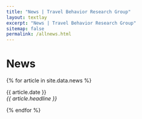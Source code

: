 ```yaml
---
title: "News | Travel Behavior Research Group"
layout: textlay
excerpt: "News | Travel Behavior Research Group"
sitemap: false
permalink: /allnews.html
---
```


# News

{% for article in site.data.news %}

<p>{{ article.date }} <br>
<em>{{ article.headline }}</em></p>
{% endfor %}
